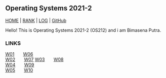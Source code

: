 Operating Systems 2021-2
---
[HOME](.) | [RANK](/TXT/myrank.txt) | [LOG](TXT/mylog.txt) | [GitHub](https://github.com/bienreti/os212)

Hello!
This is Operating Systems 2021-2 (OS212) and i am Bimasena Putra.  

### LINKS
[W01](w01.md)&ensp;&ensp;&ensp;&ensp;[W06](w06.md)     
[W02](w02.md)&ensp;&ensp;&ensp;&ensp;[W07](w07.md)
[W03](w03.md)&ensp;&ensp;&ensp;&ensp;[W08](w08.md)     
[W04](w04.md)&ensp;&ensp;&ensp;&ensp;[W09](w09.md)    
[W05](w05.md)&ensp;&ensp;&ensp;&ensp;[W10](w10.md)
